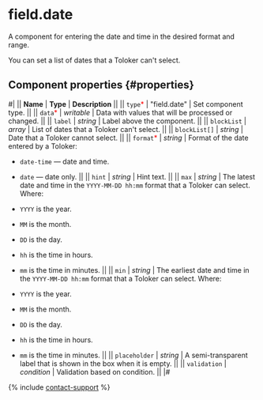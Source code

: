 # field.date

A component for entering the date and time in the desired format and range.

You can set a list of dates that a Toloker can't select.

## Component properties {#properties}

#|
|| **Name** | **Type** | **Description** ||
|| `type`<span style="color: red">\*</span> | "field.date" | Set component type. ||
|| `data`<span style="color: red">\*</span> | _writable_ | Data with values that will be processed or changed. ||
|| `label` | _string_ | Label above the component. ||
|| `blockList` | _array_ | List of dates that a Toloker can't select. ||
|| `blockList[]` | _string_ | Date that a Toloker cannot select. ||
|| `format`<span style="color: red">\*</span> | _string_ | Format of the date entered by a Toloker:

- `date-time` — date and time.
- `date` — date only.
  ||
  || `hint` | _string_ | Hint text. ||
  || `max` | _string_ | The latest date and time in the `YYYY-MM-DD hh:mm` format that a Toloker can select. Where:

- `YYYY` is the year.
- `MM` is the month.
- `DD` is the day.
- `hh` is the time in hours.
- `mm` is the time in minutes.
  ||
  || `min` | _string_ | The earliest date and time in the `YYYY-MM-DD hh:mm` format that a Toloker can select. Where:

- `YYYY` is the year.
- `MM` is the month.
- `DD` is the day.
- `hh` is the time in hours.
- `mm` is the time in minutes.
  ||
  || `placeholder` | _string_ | A semi-transparent label that is shown in the box when it is empty. ||
  || `validation` | _condition_ | Validation based on condition. ||
  |#

{% include [contact-support](../_includes/contact-support.md) %}
